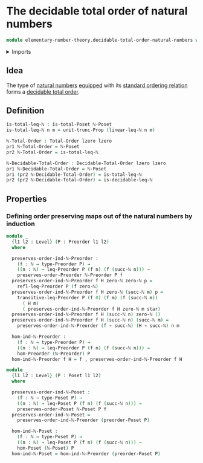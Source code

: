 # The decidable total order of natural numbers

```agda
module elementary-number-theory.decidable-total-order-natural-numbers where
```

<details><summary>Imports</summary>

```agda
open import elementary-number-theory.inequality-natural-numbers
open import elementary-number-theory.natural-numbers

open import foundation.dependent-pair-types
open import foundation.function-types
open import foundation.propositional-truncations
open import foundation.unit-type
open import foundation.universe-levels

open import order-theory.decidable-total-orders
open import order-theory.order-preserving-maps-posets
open import order-theory.order-preserving-maps-preorders
open import order-theory.posets
open import order-theory.preorders
open import order-theory.total-orders
```

</details>

## Idea

The type of [natural numbers](elementary-number-theory.natural-numbers.md)
[equipped](foundation.structure.md) with its
[standard ordering relation](elementary-number-theory.inequality-natural-numbers.md)
forms a [decidable total order](order-theory.decidable-total-orders.md).

## Definition

```agda
is-total-leq-ℕ : is-total-Poset ℕ-Poset
is-total-leq-ℕ n m = unit-trunc-Prop (linear-leq-ℕ n m)

ℕ-Total-Order : Total-Order lzero lzero
pr1 ℕ-Total-Order = ℕ-Poset
pr2 ℕ-Total-Order = is-total-leq-ℕ

ℕ-Decidable-Total-Order : Decidable-Total-Order lzero lzero
pr1 ℕ-Decidable-Total-Order = ℕ-Poset
pr1 (pr2 ℕ-Decidable-Total-Order) = is-total-leq-ℕ
pr2 (pr2 ℕ-Decidable-Total-Order) = is-decidable-leq-ℕ
```

## Properties

### Defining order preserving maps out of the natural numbers by induction

```agda
module _
  {l1 l2 : Level} (P : Preorder l1 l2)
  where

  preserves-order-ind-ℕ-Preorder :
    (f : ℕ → type-Preorder P) →
    ((n : ℕ) → leq-Preorder P (f n) (f (succ-ℕ n))) →
    preserves-order-Preorder ℕ-Preorder P f
  preserves-order-ind-ℕ-Preorder f H zero-ℕ zero-ℕ p =
    refl-leq-Preorder P (f zero-ℕ)
  preserves-order-ind-ℕ-Preorder f H zero-ℕ (succ-ℕ m) p =
    transitive-leq-Preorder P (f 0) (f m) (f (succ-ℕ m))
      ( H m)
      ( preserves-order-ind-ℕ-Preorder f H zero-ℕ m star)
  preserves-order-ind-ℕ-Preorder f H (succ-ℕ n) zero-ℕ ()
  preserves-order-ind-ℕ-Preorder f H (succ-ℕ n) (succ-ℕ m) =
    preserves-order-ind-ℕ-Preorder (f ∘ succ-ℕ) (H ∘ succ-ℕ) n m

  hom-ind-ℕ-Preorder :
    (f : ℕ → type-Preorder P) →
    ((n : ℕ) → leq-Preorder P (f n) (f (succ-ℕ n))) →
    hom-Preorder (ℕ-Preorder) P
  hom-ind-ℕ-Preorder f H = f , preserves-order-ind-ℕ-Preorder f H

module _
  {l1 l2 : Level} (P : Poset l1 l2)
  where

  preserves-order-ind-ℕ-Poset :
    (f : ℕ → type-Poset P) →
    ((n : ℕ) → leq-Poset P (f n) (f (succ-ℕ n))) →
    preserves-order-Poset ℕ-Poset P f
  preserves-order-ind-ℕ-Poset =
    preserves-order-ind-ℕ-Preorder (preorder-Poset P)

  hom-ind-ℕ-Poset :
    (f : ℕ → type-Poset P) →
    ((n : ℕ) → leq-Poset P (f n) (f (succ-ℕ n))) →
    hom-Poset (ℕ-Poset) P
  hom-ind-ℕ-Poset = hom-ind-ℕ-Preorder (preorder-Poset P)
```
